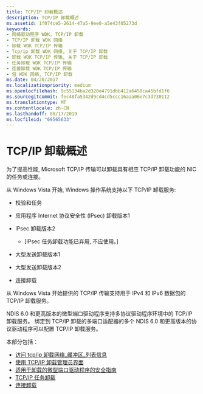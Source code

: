 ```yaml
---
title: TCP/IP 卸载概述
description: TCP/IP 卸载概述
ms.assetid: 1f074ce5-2614-47a5-9ee0-a5e43f05273d
keywords:
- 网络驱动程序 WDK, TCP/IP 卸载
- TCP/IP 卸载 WDK 网络
- 卸载 WDK TCP/IP 传输
- Tcp/ip 卸载 WDK 网络, 关于 TCP/IP 卸载
- 卸载 WDK TCP/IP 传输, 关于 TCP/IP 卸载
- 任务卸载 WDK TCP/IP 传输
- 连接卸载 WDK TCP/IP 传输
- 包 WDK 网络, TCP/IP 卸载
ms.date: 04/20/2017
ms.localizationpriority: medium
ms.openlocfilehash: 9c55134ba2d320e4791dbb412a6450ca45bfd1f6
ms.sourcegitcommit: fec48fa5342d9cd4cd5ccc16aaa06e7c3d730112
ms.translationtype: MT
ms.contentlocale: zh-CN
ms.lasthandoff: 08/17/2019
ms.locfileid: "69565633"
---
```

# <a name="tcpip-offload-overview"></a>TCP/IP 卸载概述

为了提高性能, Microsoft TCP/IP 传输可以卸载具有相应 TCP/IP 卸载功能的 NIC 的任务或连接。

从 Windows Vista 开始, Windows 操作系统支持以下 TCP/IP 卸载服务:

-   校验和任务

-   应用程序 Internet 协议安全性 (IPsec) 卸载版本1

-   IPsec 卸载版本2
    - \[IPsec 任务卸载功能已弃用, 不应使用。\]

-   大型发送卸载版本1

-   大型发送卸载版本2

-   连接卸载

从 Windows Vista 开始提供的 TCP/IP 传输支持用于 IPv4 和 IPv6 数据包的 TCP/IP 卸载服务。

NDIS 6.0 和更高版本的微型端口驱动程序支持多协议驱动程序环境中的 TCP/IP 卸载服务。 绑定到 TCP/IP 卸载的多端口适配器的多个 NDIS 6.0 和更高版本的协议驱动程序可以配置 TCP/IP 卸载服务。

本部分包括：

-   [访问 tcp/ip 卸载网络\_缓冲区\_列表信息](accessing-tcp-ip-offload-net-buffer-list-information.md)
-   [使用 TCP/IP 卸载管理员界面](using-the-tcp-ip-offload-administrator-interface.md)
-   [适用于卸载的微型端口驱动程序的安全指南](security-guidelines-for-offload-capable-miniport-drivers.md)
-   [TCP/IP 任务卸载](task-offload.md)
-   [连接卸载](connection-offload.md)

 

 





